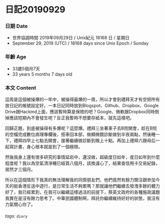 日記20190929
===

### 日期 Date
* 世界協調時間 2019年09月29日 / Unix紀元 18168 日 / 星期日
* September 29, 2019 (UTC) / 18168 days since Unix Epoch / Sunday 

### 年齡 Age 
* 33歲5個月7天
* 33 years 5 months 7 days old

### 本文 Content 
這周是這個被操爆的一年中，被操得最爆的一周，所以才會到禮拜天才有空把所有放日記的帳號設定好。一本日記同時放到Blogspot、Github、Dropbox、Google Drive跟Hackmd上面，應該暫時算是保險的吧？Google、微軟跟Dropbox同時倒掉應該短期內不會發生吧？反正我暫時不想要存紙本，就先這樣吧。

回歸正題，到底被操得有多爆呢？這麼爆。禮拜三坐著車子去B院開會，趁在B院的空檔完成數位病理專欄後，搭車回本部，做顯微鏡診斷做到半夜兩點，然後睡一下，禮拜四早上七點去開會，接著繼續做診斷到晚上十點。再加上禮拜六跟母后一起寫計畫，身心根本就是到了一個極限。

然後我身上還有很多研究的事情延宕中，還沒做，超級度日如年，度日如年到什麼程度呢？我以為空氣清淨機已經買八個月，該換濾心了，結果查信用卡交易紀錄，居然才三個月。

所以在這個情形下我真的無法理解我的同儕朋友們，他們竟然有餘力關注跟參加今天的挺香港反送中遊行，是日常生活不夠累嗎？那就讓他們繼續去發洩多餘的體力好了，我已經累到，在我可以繼續這樣過活的前提下，蔡英文政府的各種施政議題我實在是沒有餘力思考了。中華民國體制啊，拜託你繼續維持好好的狀態，我沒有力氣關心你了。


###### tags: `diary`